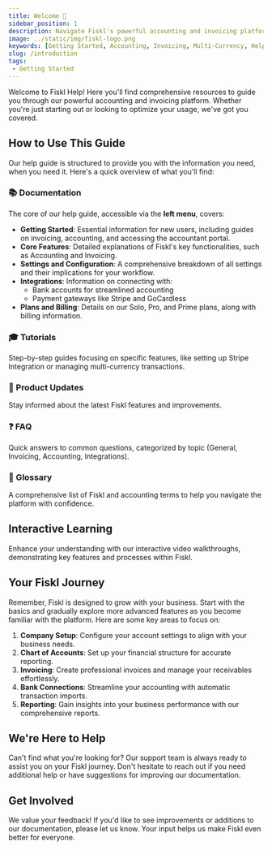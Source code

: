 ```yaml
---
title: Welcome 🎉 
sidebar_position: 1
description: Navigate Fiskl's powerful accounting and invoicing platform with ease
image: ../static/img/fiskl-logo.png
keywords: [Getting Started, Accounting, Invoicing, Multi-Currency, Help Guide, Documentation]
slug: /introduction
tags:
 - Getting Started
---
```


Welcome to Fiskl Help! Here you'll find comprehensive resources to guide you through our powerful accounting and invoicing platform. Whether you're just starting out or looking to optimize your usage, we've got you covered.

## How to Use This Guide

Our help guide is structured to provide you with the information you need, when you need it. Here's a quick overview of what you'll find:

### 📚 Documentation

The core of our help guide, accessible via the **left menu**, covers:

- **Getting Started**: Essential information for new users, including guides on invoicing, accounting, and accessing the accountant portal.
- **Core Features**: Detailed explanations of Fiskl's key functionalities, such as Accounting and Invoicing.
- **Settings and Configuration**: A comprehensive breakdown of all settings and their implications for your workflow.
- **Integrations**: Information on connecting with:
  - Bank accounts for streamlined accounting
  - Payment gateways like Stripe and GoCardless
- **Plans and Billing**: Details on our Solo, Pro, and Prime plans, along with billing information.

### 🎓 Tutorials

Step-by-step guides focusing on specific features, like setting up Stripe Integration or managing multi-currency transactions.

### 📣 Product Updates

Stay informed about the latest Fiskl features and improvements.

### ❓ FAQ

Quick answers to common questions, categorized by topic (General, Invoicing, Accounting, Integrations).

### 📘 Glossary

A comprehensive list of Fiskl and accounting terms to help you navigate the platform with confidence.

## Interactive Learning

Enhance your understanding with our interactive video walkthroughs, demonstrating key features and processes within Fiskl.

## Your Fiskl Journey

Remember, Fiskl is designed to grow with your business. Start with the basics and gradually explore more advanced features as you become familiar with the platform. Here are some key areas to focus on:

1. **Company Setup**: Configure your account settings to align with your business needs.
2. **Chart of Accounts**: Set up your financial structure for accurate reporting.
3. **Invoicing**: Create professional invoices and manage your receivables effortlessly.
4. **Bank Connections**: Streamline your accounting with automatic transaction imports.
5. **Reporting**: Gain insights into your business performance with our comprehensive reports.

## We're Here to Help

Can't find what you're looking for? Our support team is always ready to assist you on your Fiskl journey. Don't hesitate to reach out if you need additional help or have suggestions for improving our documentation.

## Get Involved

We value your feedback! If you'd like to see improvements or additions to our documentation, please let us know. Your input helps us make Fiskl even better for everyone.

